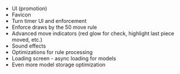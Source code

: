 * UI (promotion)
* Favicon
* Turn timer UI and enforcement
* Enforce draws by the 50 move rule
* Advanced move indicators (red glow for check, highlight last piece moved, etc.)
* Sound effects
* Optimizations for rule processing
* Loading screen - async loading for models
* Even more model storage optimization
